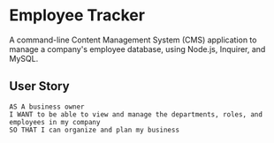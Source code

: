 # Employee Tracker

A command-line Content Management System (CMS) application to manage a company's employee database, using Node.js, Inquirer, and MySQL.



## User Story

```
AS A business owner
I WANT to be able to view and manage the departments, roles, and employees in my company
SO THAT I can organize and plan my business
```
